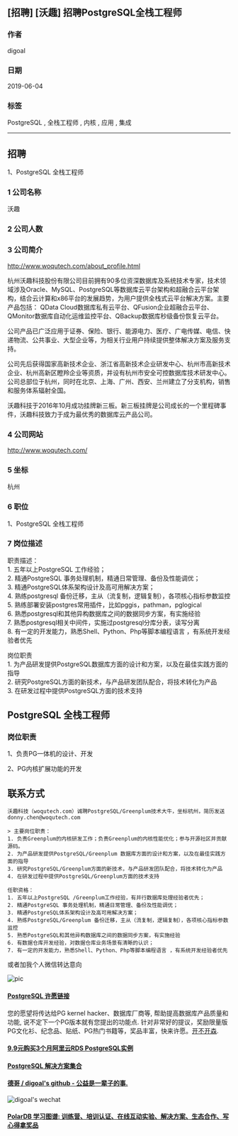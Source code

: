 ## [招聘] [沃趣] 招聘PostgreSQL全栈工程师  
                 
### 作者                 
digoal                
                
### 日期                
2019-06-04                
                
### 标签                
PostgreSQL , 全栈工程师 , 内核 , 应用 , 集成    
                
----                
                
## 招聘                
1、PostgreSQL 全栈工程师  
            
### 1 公司名称              
沃趣  
      
### 2 公司人数              
              
### 3 公司简介    
http://www.woqutech.com/about_profile.html  
  
杭州沃趣科技股份有限公司目前拥有90多位资深数据库及系统技术专家，技术领域涉及Oracle、MySQL、PostgreSQL等数据库云平台架构和超融合云平台架构，结合云计算和x86平台的发展趋势，为用户提供全栈式云平台解决方案。主要产品包括： QData Cloud数据库私有云平台、QFusion企业超融合云平台、QMonitor数据库自动化运维监控平台、QBackup数据库秒级备份恢复云平台。  
  
公司产品已广泛应用于证券、保险、银行、能源电力、医疗、广电传媒、电信、快递物流、公共事业、大型企业等，为相关行业用户持续提供整体解决方案及服务支持。  
  
公司先后获得国家高新技术企业、浙江省高新技术企业研发中心、杭州市高新技术企业、杭州高新区瞪羚企业等资质，并设有杭州市安全可控数据库技术研发中心。公司总部位于杭州，同时在北京、上海、广州、西安、兰州建立了分支机构，销售和服务体系辐射全国。  
  
沃趣科技于2016年10月成功挂牌新三板。新三板挂牌是公司成长的一个里程碑事件，沃趣科技致力于成为最优秀的数据库云产品公司。  
    
### 4 公司网站     
http://www.woqutech.com/  
               
### 5 坐标                
杭州  
                
### 6 职位                
1、PostgreSQL 全栈工程师  
                
### 7 岗位描述           
职责描述：  
1\. 五年以上PostgreSQL 工作经验；  
2\. 精通PostgreSQL 事务处理机制，精通日常管理、备份及性能调优；  
3\. 精通PostgreSQL体系架构设计及高可用解决方案；  
4\. 熟练postgresql 备份迁移，主从（流复制，逻辑复制），各项核心指标参数监控  
5\. 熟练部署安装postgres常用插件，比如pggis，pathman，pglogical  
6\. 熟悉postgresql和其他异构数据库之间的数据同步方案，有实施经验  
7\. 熟悉postgresql相关中间件，实施过postgresql分库分表，读写分离  
8\. 有一定的开发能力，熟悉Shell、Python、Php等脚本编程语言 ，有系统开发经验者优先  
  
岗位职责   
1\. 为产品研发提供PostgreSQL数据库方面的设计和方案，以及在最佳实践方面的指导  
2\. 研究PostgreSQL方面的新技术，与产品研发团队配合，将技术转化为产品  
3\. 在研发过程中提供PostgreSQL方面的技术支持  
        
## PostgreSQL 全栈工程师  
  
### 岗位职责  
1、负责PG一体机的设计、开发  
  
2、PG内核扩展功能的开发  
  
    
## 联系方式   
  
```
沃趣科技（woqutech.com）诚聘PostgreSQL/Greenplum技术大牛，坐标杭州，简历发送 donny.chen@woqutech.com 

> 主要岗位职责：  
1. 负责Greenplum的内核研发工作；负责Greenplum的内核性能优化；参与开源社区并贡献源码。  
2. 为产品研发提供PostgreSQL/Greenplum 数据库方面的设计和方案，以及在最佳实践方面的指导  
3. 研究PostgreSQL/Greenplum方面的新技术，与产品研发团队配合，将技术转化为产品  
4. 在研发过程中提供PostgreSQL/Greenplum方面的技术支持  

任职资格：  
1. 五年以上PostgreSQL /Greenplum工作经验，有并行数据库处理经验者优先；  
2. 精通PostgreSQL 事务处理机制，精通日常管理、备份及性能调优；    
3. 精通PostgreSQL体系架构设计及高可用解决方案；  
4. 熟练PostgreSQL/Greenplum 备份迁移，主从（流复制，逻辑复制），各项核心指标参数监控  
5. 熟悉PostgreSQL和其他异构数据库之间的数据同步方案，有实施经验  
6. 有数据仓库开发经验，对数据仓库业务场景有清晰的认识；  
7. 有一定的开发能力，熟悉Shell、Python、Php等脚本编程语言 ，有系统开发经验者优先
```
  
    
或者加我个人微信转达意向  
  
![pic](../pic/digoal_weixin.jpg)     
    
    
    
    
    
    
  
  
  
  
  
  
  
  
  
  
  
  
  
  
  
  
  
  
  
  
  
  
  
  
  
  
  
  
  
  
  
  
  
  
  
  
  
  
  
  
  
  
  
  
  
  
  
  
  
  
  
  
  
  
  
  
  
  
  
  
  
  
  
  
#### [PostgreSQL 许愿链接](https://github.com/digoal/blog/issues/76 "269ac3d1c492e938c0191101c7238216")
您的愿望将传达给PG kernel hacker、数据库厂商等, 帮助提高数据库产品质量和功能, 说不定下一个PG版本就有您提出的功能点. 针对非常好的提议，奖励限量版PG文化衫、纪念品、贴纸、PG热门书籍等，奖品丰富，快来许愿。[开不开森](https://github.com/digoal/blog/issues/76 "269ac3d1c492e938c0191101c7238216").  
  
  
#### [9.9元购买3个月阿里云RDS PostgreSQL实例](https://www.aliyun.com/database/postgresqlactivity "57258f76c37864c6e6d23383d05714ea")
  
  
#### [PostgreSQL 解决方案集合](https://yq.aliyun.com/topic/118 "40cff096e9ed7122c512b35d8561d9c8")
  
  
#### [德哥 / digoal's github - 公益是一辈子的事.](https://github.com/digoal/blog/blob/master/README.md "22709685feb7cab07d30f30387f0a9ae")
  
  
![digoal's wechat](../pic/digoal_weixin.jpg "f7ad92eeba24523fd47a6e1a0e691b59")
  
  
#### [PolarDB 学习图谱: 训练营、培训认证、在线互动实验、解决方案、生态合作、写心得拿奖品](https://www.aliyun.com/database/openpolardb/activity "8642f60e04ed0c814bf9cb9677976bd4")
  
